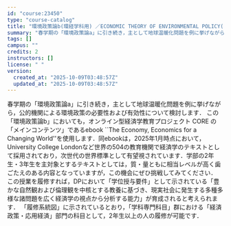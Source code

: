```yaml
---
id: "course:23450"
type: "course-catalog"
title: "環境政策論b(環経学科用) ／ECONOMIC THEORY OF ENVIRONMENTAL POLICY(B)"
summary: "春学期の「環境政策論a」に引き続き，主として地球温暖化問題を例に挙げながら，公的機関による環境政策の必要性および有効性について検討します． この「環境政策論b」においても，オンライン型経済学教育プロジェクト CORE の「メインコンテンツ」…"
tags: []
campus: ""
credits: 2
instructors: []
license: " "
version:
  created_at: "2025-10-09T03:48:57Z"
  updated_at: "2025-10-09T03:48:57Z"
---
```


春学期の「環境政策論a」に引き続き，主として地球温暖化問題を例に挙げながら，公的機関による環境政策の必要性および有効性について検討します． この「環境政策論b」においても，オンライン型経済学教育プロジェクト CORE の「メインコンテンツ」であるebook ``The Economy, Economics for a Changing World''を使用します．同ebookは，2025年1月時点において，University College Londonなど世界の504の教育機関で経済学のテキストとして採用されており，次世代の世界標準として有望視されています．学部の2年生・3年生を主対象とするテキストとしては，質・量ともに相当レベルが高く歯ごたえのある内容となっていますが，この機会にぜひ挑戦してみてください． この授業を履修すれば，DPにおいて「学位授与要件」として示されている「豊かな自然観および倫理観を中核とする教養に基づき、現実社会に発生する多種多様な諸問題を広く経済学の視点から分析する能力」が育成されると考えられます． 「履修系統図」に示されているとおり，「学科専門科目」群における「経済政策・応用経済」部門の科目として，2年生以上の人の履修が可能です．
